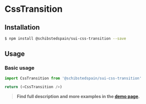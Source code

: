 # CssTransition

## Installation

```sh
$ npm install @schibstedspain/sui-css-transition --save
```

## Usage

### Basic usage
```js
import CssTransition from '@schibstedspain/sui-css-transition'

return (<CssTransition />)
```


> **Find full description and more examples in the [demo page](#).**